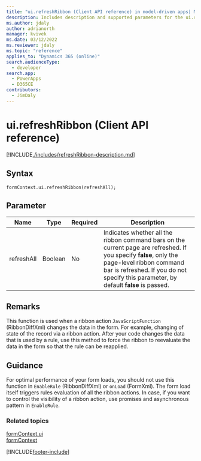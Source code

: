 ```yaml
---
title: "ui.refreshRibbon (Client API reference) in model-driven apps| MicrosoftDocs"
description: Includes description and supported parameters for the ui.refreshRibbon method.
ms.author: jdaly
author: adrianorth
manager: kvivek
ms.date: 03/12/2022
ms.reviewer: jdaly
ms.topic: "reference"
applies_to: "Dynamics 365 (online)"
search.audienceType: 
  - developer
search.app: 
  - PowerApps
  - D365CE
contributors:
  - JimDaly
---
```

# ui.refreshRibbon (Client API reference)



[!INCLUDE[./includes/refreshRibbon-description.md](./includes/refreshRibbon-description.md)]

## Syntax

`formContext.ui.refreshRibbon(refreshAll);`

## Parameter

|Name|Type|Required|Description|
|--|--|--|--|
|refreshAll|Boolean|No|Indicates whether all the ribbon command bars on the current page are refreshed. If you specify **false**, only the page-level ribbon command bar is refreshed. If you do not specify this parameter, by default **false** is passed.|

## Remarks

This function is used when a ribbon action `JavaScriptFunction` (RibbonDiffXml) changes the data in the form. For example, changing of state of the record via a ribbon action. After your code changes the data that is used by a rule, use this method to force the ribbon to reevaluate the data in the form so that the rule can be reapplied.

## Guidance

For optimal performance of your form loads, you should not use this function in `EnableRule` (RibbonDiffXml) or `onLoad` (FormXml). The form load itself triggers rules evaluation of all the ribbon actions. In case, if you want to control the visibility of a ribbon action, use promises and asynchronous pattern in `EnableRule`.


### Related topics

[formContext.ui](../formContext-ui.md)      
[formContext](../../clientapi-form-context.md)



[!INCLUDE[footer-include](../../../../../includes/footer-banner.md)]
